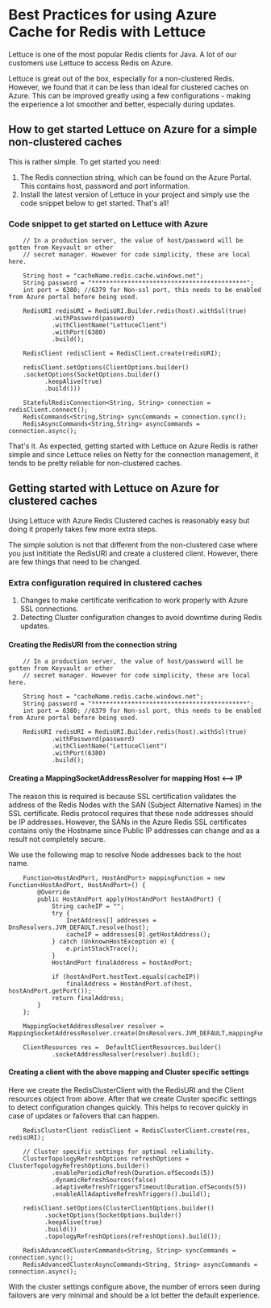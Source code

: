 # Best Practices for using Azure Cache for Redis with Lettuce

Lettuce is one of the most popular Redis clients for Java. A lot of our customers use Lettuce to access Redis on Azure.

Lettuce is great out of the box, especially for a non-clustered Redis. However, we found that it can be less than ideal for clustered caches on Azure. This can be improved greatly using a few configurations - making the experience a lot smoother and better, especially during updates.

## How to get started Lettuce on Azure for a simple non-clustered caches

This is rather simple. To get started you need:

1. The Redis connection string, which can be found on the Azure Portal. This contains host, password and port information.
2. Install the latest version of Lettuce in your project and simply use the code snippet below to get started. That's all!

### Code snippet to get started on Lettuce with Azure

        // In a production server, the value of host/password will be gotten from Keyvault or other 
        // secret manager. However for code simplicity, these are local here. 
        
        String host = "cacheName.redis.cache.windows.net";
        String password = "*******************************************";
        int port = 6380; //6379 for Non-ssl port, this needs to be enabled from Azure portal before being used.

        RedisURI redisURI = RedisURI.Builder.redis(host).withSsl(true)
                .withPassword(password)
                .withClientName("LettuceClient")
                .withPort(6380)
                .build();

        RedisClient redisClient = RedisClient.create(redisURI);
        
        redisClient.setOptions(ClientOptions.builder()
        .socketOptions(SocketOptions.builder()
              .keepAlive(true)
              .build()))
              
        StatefulRedisConnection<String, String> connection = redisClient.connect();
        RedisCommands<String,String> syncCommands = connection.sync();
        RedisAsyncCommands<String,String> asyncCommands = connection.async();

That's it. As expected, getting started with Lettuce on Azure Redis is rather simple and since Lettuce relies on Netty for the connection management, it tends to be pretty reliable for non-clustered caches.

## Getting started with Lettuce on Azure for clustered caches

Using Lettuce with Azure Redis Clustered caches is reasonably easy but doing it properly takes few more extra steps.

The simple solution is not that different from the non-clustered case where you just inititiate the RedisURI and create a clustered client. However, there are few things that need to be changed.

### Extra configuration required in clustered caches

1. Changes to make certificate verification to work properly with Azure SSL connections.
2. Detecting Cluster configuration changes to avoid downtime during Redis updates.

#### Creating the RedisURI from the connection string

        // In a production server, the value of host/password will be gotten from Keyvault or other 
        // secret manager. However for code simplicity, these are local here. 
        
        String host = "cacheName.redis.cache.windows.net";
        String password = "*******************************************";
        int port = 6380; //6379 for Non-ssl port, this needs to be enabled from Azure portal before being used.        

        RedisURI redisURI = RedisURI.Builder.redis(host).withSsl(true)
                .withPassword(password)
                .withClientName("LettuceClient")
                .withPort(6380)
                .build();

#### Creating a MappingSocketAddressResolver for mapping Host <--> IP

The reason this is required is because SSL certification validates the address of the Redis Nodes with the SAN (Subject Alternative Names) in the SSL certificate. Redis protocol requires that these node addresses should be IP addresses. However, the SANs in the Azure Redis SSL certificates contains only the Hostname since Public IP addresses can change and as a result not completely secure.

We use the following map to resolve Node addresses back to the host name.

        Function<HostAndPort, HostAndPort> mappingFunction = new Function<HostAndPort, HostAndPort>() {
            @Override
            public HostAndPort apply(HostAndPort hostAndPort) {
                String cacheIP = "";
                try {
                    InetAddress[] addresses = DnsResolvers.JVM_DEFAULT.resolve(host);
                    cacheIP = addresses[0].getHostAddress();
                } catch (UnknownHostException e) {
                    e.printStackTrace();
                }
                HostAndPort finalAddress = hostAndPort;

                if (hostAndPort.hostText.equals(cacheIP))
                    finalAddress = HostAndPort.of(host, hostAndPort.getPort());
                return finalAddress;
            }
        };

        MappingSocketAddressResolver resolver = MappingSocketAddressResolver.create(DnsResolvers.JVM_DEFAULT,mappingFunction);

        ClientResources res =  DefaultClientResources.builder()
                .socketAddressResolver(resolver).build();

#### Creating a client with the above mapping and Cluster specific settings

Here we create the RedisClusterClient with the RedisURI and the Client resources object from above.
After that we create Cluster specific settings to detect configuration changes quickly. This helps to recover quickly in case of updates or failovers that can happen.

        RedisClusterClient redisClient = RedisClusterClient.create(res, redisURI);    

        // Cluster specific settings for optimal reliability. 
        ClusterTopologyRefreshOptions refreshOptions = ClusterTopologyRefreshOptions.builder()
                .enablePeriodicRefresh(Duration.ofSeconds(5))
                .dynamicRefreshSources(false)
                .adaptiveRefreshTriggersTimeout(Duration.ofSeconds(5))
                .enableAllAdaptiveRefreshTriggers().build();

        redisClient.setOptions(ClusterClientOptions.builder()
              .socketOptions(SocketOptions.builder()              
              .keepAlive(true)
              .build())
              .topologyRefreshOptions(refreshOptions).build());

        RedisAdvancedClusterCommands<String, String> syncCommands = connection.sync();
        RedisAdvancedClusterAsyncCommands<String, String> asyncCommands = connection.async();

With the cluster settings configure above, the number of errors seen during failovers are very minimal and should be a lot better the default experience.
